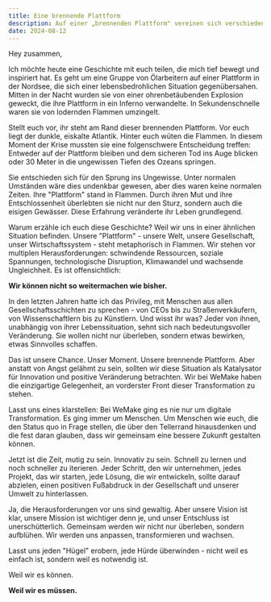 ```yaml
---
title: Eine brennende Plattform
description: Auf einer „brennenden Plattform" vereinen sich verschiedene Perspektiven und zwingen uns, unser Verhalten zu ändern. Diese Veränderung ist unerlässlich, um eine inklusive, gerechte und nachhaltige Zukunft zu gestalten.
date: 2024-08-12
---
```


Hey zusammen,

Ich möchte heute eine Geschichte mit euch teilen, die mich tief bewegt und inspiriert hat. Es geht um eine Gruppe von Ölarbeitern auf einer Plattform in der Nordsee, die sich einer lebensbedrohlichen Situation gegenübersahen. Mitten in der Nacht wurden sie von einer ohrenbetäubenden Explosion geweckt, die ihre Plattform in ein Inferno verwandelte. In Sekundenschnelle waren sie von lodernden Flammen umzingelt.

Stellt euch vor, ihr steht am Rand dieser brennenden Plattform. Vor euch liegt der dunkle, eiskalte Atlantik. Hinter euch wüten die Flammen. In diesem Moment der Krise mussten sie eine folgenschwere Entscheidung treffen: Entweder auf der Plattform bleiben und dem sicheren Tod ins Auge blicken oder 30 Meter in die ungewissen Tiefen des Ozeans springen.

Sie entschieden sich für den Sprung ins Ungewisse. Unter normalen Umständen wäre dies undenkbar gewesen, aber dies waren keine normalen Zeiten. Ihre "Plattform" stand in Flammen. Durch ihren Mut und ihre Entschlossenheit überlebten sie nicht nur den Sturz, sondern auch die eisigen Gewässer. Diese Erfahrung veränderte ihr Leben grundlegend.

Warum erzähle ich euch diese Geschichte? Weil wir uns in einer ähnlichen Situation befinden. Unsere "Plattform" - unsere Welt, unsere Gesellschaft, unser Wirtschaftssystem - steht metaphorisch in Flammen. Wir stehen vor multiplen Herausforderungen: schwindende Ressourcen, soziale Spannungen, technologische Disruption, Klimawandel und wachsende Ungleichheit. Es ist offensichtlich:

**Wir können nicht so weitermachen wie bisher.**

In den letzten Jahren hatte ich das Privileg, mit Menschen aus allen Gesellschaftsschichten zu sprechen - von CEOs bis zu Straßenverkäufern, von Wissenschaftlern bis zu Künstlern. Und wisst ihr was? Jeder von ihnen, unabhängig von ihrer Lebenssituation, sehnt sich nach bedeutungsvoller Veränderung. Sie wollen nicht nur überleben, sondern etwas bewirken, etwas Sinnvolles schaffen.

Das ist unsere Chance. Unser Moment. Unsere brennende Plattform. Aber anstatt von Angst gelähmt zu sein, sollten wir diese Situation als Katalysator für Innovation und positive Veränderung betrachten. Wir bei WeMake haben die einzigartige Gelegenheit, an vorderster Front dieser Transformation zu stehen.

Lasst uns eines klarstellen: Bei WeMake ging es nie nur um digitale Transformation. Es ging immer um Menschen. Um Menschen wie euch, die den Status quo in Frage stellen, die über den Tellerrand hinausdenken und die fest daran glauben, dass wir gemeinsam eine bessere Zukunft gestalten können.

Jetzt ist die Zeit, mutig zu sein. Innovativ zu sein. Schnell zu lernen und noch schneller zu iterieren. Jeder Schritt, den wir unternehmen, jedes Projekt, das wir starten, jede Lösung, die wir entwickeln, sollte darauf abzielen, einen positiven Fußabdruck in der Gesellschaft und unserer Umwelt zu hinterlassen.

Ja, die Herausforderungen vor uns sind gewaltig. Aber unsere Vision ist klar, unsere Mission ist wichtiger denn je, und unser Entschluss ist unerschütterlich. Gemeinsam werden wir nicht nur überleben, sondern aufblühen. Wir werden uns anpassen, transformieren und wachsen.

Lasst uns jeden "Hügel" erobern, jede Hürde überwinden - nicht weil es einfach ist, sondern weil es notwendig ist.

Weil wir es können.

**Weil wir es müssen.**
